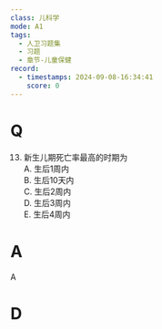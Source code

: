 ```yaml
---
class: 儿科学
mode: A1
tags:
  - 人卫习题集
  - 习题
  - 章节-儿童保健
record:
  - timestamps: 2024-09-08-16:34:41
    score: 0
---
```


# Q
13. 新生儿期死亡率最高的时期为  
A. 生后1周内  
B. 生后10天内  
C. 生后2周内  
D. 生后3周内  
E. 生后4周内

# A
A
# D
